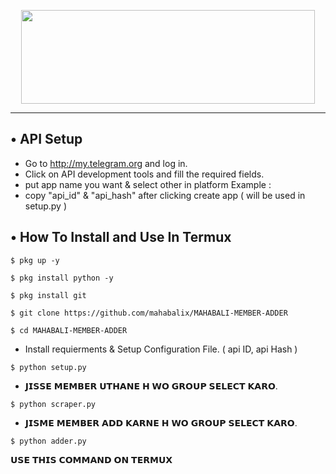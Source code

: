 <p align="center">
  <img src="https://telegra.ph/file/f482537406bdfd7d2265f.jpg" width="470" height="150">
</p>



---

## • API Setup
* Go to http://my.telegram.org  and log in.
* Click on API development tools and fill the required fields.
* put app name you want & select other in platform Example :
* copy "api_id" & "api_hash" after clicking create app ( will be used in setup.py )

## • How To Install and Use In Termux

`$ pkg up -y`

`$ pkg install python -y`

`$ pkg install git`

`$ git clone https://github.com/mahabalix/MAHABALI-MEMBER-ADDER`

`$ cd MAHABALI-MEMBER-ADDER`

* Install requierments & Setup Configuration File. ( api ID, api Hash )

`$ python setup.py`

* 𝗝𝗜𝗦𝗦𝗘 𝗠𝗘𝗠𝗕𝗘𝗥 𝗨𝗧𝗛𝗔𝗡𝗘 𝗛 𝗪𝗢 𝗚𝗥𝗢𝗨𝗣 𝗦𝗘𝗟𝗘𝗖𝗧 𝗞𝗔𝗥𝗢.

`$ python scraper.py`

* 𝗝𝗜𝗦𝗠𝗘 𝗠𝗘𝗠𝗕𝗘𝗥 𝗔𝗗𝗗 𝗞𝗔𝗥𝗡𝗘 𝗛 𝗪𝗢 𝗚𝗥𝗢𝗨𝗣 𝗦𝗘𝗟𝗘𝗖𝗧 𝗞𝗔𝗥𝗢. 

`$ python adder.py`

𝗨𝗦𝗘 𝗧𝗛𝗜𝗦 𝗖𝗢𝗠𝗠𝗔𝗡𝗗 𝗢𝗡 𝗧𝗘𝗥𝗠𝗨𝗫
